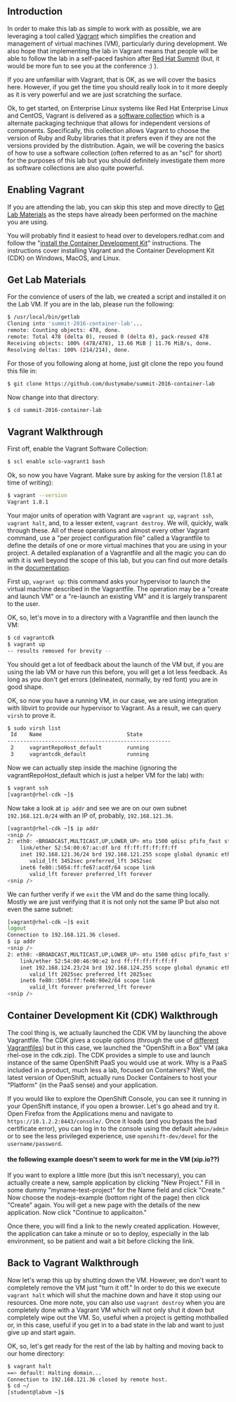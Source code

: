 ## Introduction

In order to make this lab as simple to work with as possible, we are leveraging a tool called [Vagrant](https://www.vagrantup.com/) which simplifies the creation and management of virtual machines (VM), particularly during development. We also hope that implementing the lab in Vagrant means that people will be able to follow the lab in a self-paced fashion after [Red Hat Summit](https://www.redhat.com/en/summit) (but, it would be more fun to see you at the conference :) ).

If you are unfamiliar with Vagrant, that is OK, as we will cover the basics here. However, if you get the time you should really look in to it more deeply as it is very powerful and we are just scratching the surface.

Ok, to get started, on Enterprise Linux systems like Red Hat Enterprise Linux and CentOS, Vagrant is delivered as a [software collection](https://www.softwarecollections.org/en/docs/) which is a alternate packaging technique that allows for independent versions of components. Specifically, this collection allows Vagrant to choose the version of Ruby and Ruby libraries that it prefers even if they are not the versions provided by the distribution. Again, we will be covering the basics of how to use a software collection (often referred to as an "scl" for short) for the purposes of this lab but you should definitely investigate them more as software collections are also quite powerful.

## Enabling Vagrant

If you are attending the lab, you can skip this step and move directly to [Get Lab Materials](#get-materials) as the steps have already been performed on the machine you are using.

You will probably find it easiest to head over to developers.redhat.com and follow the "[install the Container Development Kit](http://developers.redhat.com/products/cdk/get-started/)" instructions. The instructions cover installing Vagrant and the Container Development Kit (CDK) on Windows, MacOS, and Linux. 

## <a name="#get-materials"></a>Get Lab Materials

For the convience of users of the lab, we created a script and installed it on the Lab VM. If you are in the lab, please run the following:

```bash
$ /usr/local/bin/getlab 
Cloning into 'summit-2016-container-lab'...
remote: Counting objects: 478, done.
remote: Total 478 (delta 0), reused 0 (delta 0), pack-reused 478
Receiving objects: 100% (478/478), 13.66 MiB | 11.76 MiB/s, done.
Resolving deltas: 100% (214/214), done.
```

For those of you following along at home, just git clone the repo you found this file in:

```bash
$ git clone https://github.com/dustymabe/summit-2016-container-lab
```

Now change into that directory:

```bash
$ cd summit-2016-container-lab
```

## <a name="#vagrant-walkthrough"></a>Vagrant Walkthrough

First off, enable the Vagrant Software Collection:

```bash
$ scl enable sclo-vagrant1 bash
```

Ok, so now you have Vagrant. Make sure by asking for the version (1.8.1 at time of writing):

```bash
$ vagrant --version
Vagrant 1.8.1
```

Your major units of operation with Vagrant are `vagrant up`, `vagrant ssh`, `vagrant halt`, and, to a lesser extent, `vagrant destroy`. We will, quickly, walk through these. All of these operations and almost every other Vagrant command, use a "per project configuration file" called a Vagrantfile to define the details of one or more virtual machines that you are using in your project. A detailed explanation of a Vagrantfile and all the magic you can do with it is well beyond the scope of this lab, but you can find out more details in the [documentation](https://www.vagrantup.com/docs/vagrantfile/).


First up, `vagrant up`: this command asks your hypervisor to launch the virtual machine described in the Vagrantfile. The operation may be a "create and launch VM" or a "re-launch an existing VM" and it is largely transparent to the user. 
 
OK, so, let's move in to a directory with a Vagrantfile and then launch the VM:

```bash
$ cd vagrantcdk
$ vagrant up
-- results removed for brevity --
```

You should get a lot of feedback about the launch of the VM but, if you are using the lab VM or have run this before, you will get a lot less feedback. As long as you don't get errors (delineated, normally, by red font) you are in good shape.

OK, so now you have a running VM, in our case, we are using integration with libvirt to provide our hypervisor to Vagrant. As a result, we can query `virsh` to prove it.

```bash
$ sudo virsh list
 Id    Name                           State
----------------------------------------------------
 2     vagrantRepoHost_default        running
 3     vagrantcdk_default             running

```

Now we can actually step inside the machine (ignoring the vagrantRepoHost_default which is just a helper VM for the lab) with:

```bash
$ vagrant ssh
[vagrant@rhel-cdk ~]$ 
```

Now take a look at `ip addr` and see we are on our own subnet `192.168.121.0/24` with an IP of, probably, `192.168.121.36`. 

```bash
[vagrant@rhel-cdk ~]$ ip addr
<snip />
2: eth0: <BROADCAST,MULTICAST,UP,LOWER_UP> mtu 1500 qdisc pfifo_fast state UP qlen 1000
    link/ether 52:54:00:67:ac:df brd ff:ff:ff:ff:ff:ff
    inet 192.168.121.36/24 brd 192.168.121.255 scope global dynamic eth0
       valid_lft 3452sec preferred_lft 3452sec
    inet6 fe80::5054:ff:fe67:acdf/64 scope link 
       valid_lft forever preferred_lft forever
<snip />
```

We can further verify if we `exit` the VM and do the same thing locally. Mostly we are just verifying that it is not only not the same IP but also not even the same subnet:

```bash
[vagrant@rhel-cdk ~]$ exit
logout
Connection to 192.168.121.36 closed.
$ ip addr
<snip />
2: eth0: <BROADCAST,MULTICAST,UP,LOWER_UP> mtu 1500 qdisc pfifo_fast state UP qlen 1000
    link/ether 52:54:00:46:90:e2 brd ff:ff:ff:ff:ff:ff
    inet 192.168.124.23/24 brd 192.168.124.255 scope global dynamic eth0
       valid_lft 2025sec preferred_lft 2025sec
    inet6 fe80::5054:ff:fe46:90e2/64 scope link 
       valid_lft forever preferred_lft forever
<snip />
```

## Container Development Kit (CDK) Walkthrough

The cool thing is, we actually launched the CDK VM by launching the above Vagrantfile. The CDK gives a couple options (through the use of [different Vagrantfiles](https://developers.redhat.com/download-manager/file/cdk-2.0.0.zip)) but in this case, we launched the "OpenShift in a Box" VM (aka rhel-ose in the cdk.zip). The CDK provides a simple to use and launch instance of the same OpenShift PaaS you would use at work. Why is a PaaS included in a product, much less a lab, focused on Containers? Well, the latest version of OpenShift, actually runs Docker Containers to host your "Platform" (in the PaaS sense) and your application.

If you would like to explore the OpenShift Console, you can see it running in your OpenShift instance, if you open a browser. Let's go ahead and try it. Open Firefox from the Applications menu and navigate to `https://10.1.2.2:8443/console/`. Once it loads (and you bypass the bad certificate error), you can log in to the console using the default `admin/admin` or to see the less privileged experience, use `openshift-dev/devel` for the `username/password`.

#### the following example doesn't seem to work for me in the VM (xip.io??)
If you want to explore a little more (but this isn't necessary), you can actually create a new, sample application by clicking "New Project." Fill in some dummy "myname-test-project" for the Name field and click "Create." Now choose the nodejs-example (bottom right of the page) then click "Create" again. You will get a new page with the details of the new application. Now click "Continue to applicaiton." 

Once there, you will find a link to the newly created application. However, the application can take a minute or so to deploy, especially in the lab environment, so be patient and wait a bit before clicking the link.

## Back to Vagrant Walkthrough

Now let's wrap this up by shutting down the VM. However, we don't want to completely remove the VM just "turn it off." In order to do this we execute `vagrant halt` which will shut the machine down and have it stop using our resources. One more note, you can also use `vagrant destroy` when you are completely done with a Vagrant VM which will not only shut it down but completely wipe out the VM. So, useful when a project is getting mothballed or, in this case, useful if you get in to a bad state in the lab and want to just give up and start again.

OK, so, let's get ready for the rest of the lab by halting and moving back to our home directory:

```bash
$ vagrant halt
==> default: Halting domain...
Connection to 192.168.121.36 closed by remote host.
$ cd ~/
[student@labvm ~]$
```

 
